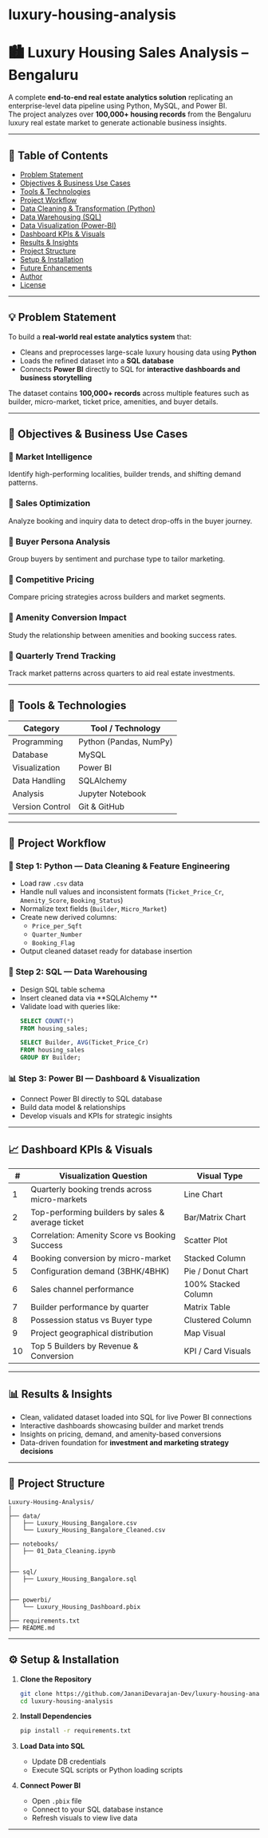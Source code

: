 # luxury-housing-analysis
# 🏙️ Luxury Housing Sales Analysis – Bengaluru

A complete **end-to-end real estate analytics solution** replicating an enterprise-level data pipeline using Python, MySQL, and Power BI.  
The project analyzes over **100,000+ housing records** from the Bengaluru luxury real estate market to generate actionable business insights.

---

## 📖 Table of Contents
- [Problem Statement](#-problem-statement)
- [Objectives & Business Use Cases](#-objectives--business-use-cases)
- [Tools & Technologies](#-tools--technologies)
- [Project Workflow](#-project-workflow)
- [Data Cleaning & Transformation (Python)](#-data-cleaning--transformation-python)
- [Data Warehousing (SQL)](#-data-warehousing-sql)
- [Data Visualization (Power-BI)](#-data-visualization-power-bi)
- [Dashboard KPIs & Visuals](#-dashboard-kpis--visuals)
- [Results & Insights](#-results--insights)
- [Project Structure](#-project-structure)
- [Setup & Installation](#-setup--installation)
- [Future Enhancements](#-future-enhancements)
- [Author](#-author)
- [License](#-license)

---

## 💡 Problem Statement

To build a **real-world real estate analytics system** that:
- Cleans and preprocesses large-scale luxury housing data using **Python**  
- Loads the refined dataset into a **SQL database**  
- Connects **Power BI** directly to SQL for **interactive dashboards and business storytelling**

The dataset contains **100,000+ records** across multiple features such as builder, micro-market, ticket price, amenities, and buyer details.

---

## 🎯 Objectives & Business Use Cases

### 🔹 Market Intelligence  
Identify high-performing localities, builder trends, and shifting demand patterns.  

### 🔹 Sales Optimization  
Analyze booking and inquiry data to detect drop-offs in the buyer journey.  

### 🔹 Buyer Persona Analysis  
Group buyers by sentiment and purchase type to tailor marketing.  

### 🔹 Competitive Pricing  
Compare pricing strategies across builders and market segments.  

### 🔹 Amenity Conversion Impact  
Study the relationship between amenities and booking success rates.  

### 🔹 Quarterly Trend Tracking  
Track market patterns across quarters to aid real estate investments.  

---

## 🧰 Tools & Technologies

| Category | Tool / Technology |
|-----------|------------------|
| Programming | Python (Pandas, NumPy) |
| Database | MySQL  |
| Visualization | Power BI |
| Data Handling | SQLAlchemy  |
| Analysis | Jupyter Notebook |
| Version Control | Git & GitHub |

---

## 🔄 Project Workflow

### 🐍 Step 1: Python — Data Cleaning & Feature Engineering  
- Load raw `.csv` data  
- Handle null values and inconsistent formats (`Ticket_Price_Cr`, `Amenity_Score`, `Booking_Status`)  
- Normalize text fields (`Builder`, `Micro_Market`)  
- Create new derived columns:
  - `Price_per_Sqft`
  - `Quarter_Number`
  - `Booking_Flag`
- Output cleaned dataset ready for database insertion  

### 🧠 Step 2: SQL — Data Warehousing  
- Design SQL table schema  
- Insert cleaned data via **SQLAlchemy **  
- Validate load with queries like:
  ```sql
  SELECT COUNT(*)
  FROM housing_sales;

  SELECT Builder, AVG(Ticket_Price_Cr)
  FROM housing_sales
  GROUP BY Builder;
  ```

### 📊 Step 3: Power BI — Dashboard & Visualization  
- Connect Power BI directly to SQL database  
- Build data model & relationships  
- Develop visuals and KPIs for strategic insights  

---

## 📈 Dashboard KPIs & Visuals

| # | Visualization Question | Visual Type |
|---|------------------------|--------------|
| 1 | Quarterly booking trends across micro-markets | Line Chart |
| 2 | Top-performing builders by sales & average ticket | Bar/Matrix Chart |
| 3 | Correlation: Amenity Score vs Booking Success | Scatter Plot |
| 4 | Booking conversion by micro-market | Stacked Column |
| 5 | Configuration demand (3BHK/4BHK) | Pie / Donut Chart |
| 6 | Sales channel performance | 100% Stacked Column |
| 7 | Builder performance by quarter | Matrix Table |
| 8 | Possession status vs Buyer type | Clustered Column |
| 9 | Project geographical distribution | Map Visual |
| 10 | Top 5 Builders by Revenue & Conversion | KPI / Card Visuals |

---

## 📊 Results & Insights

- Clean, validated dataset loaded into SQL for live Power BI connections  
- Interactive dashboards showcasing builder and market trends  
- Insights on pricing, demand, and amenity-based conversions  
- Data-driven foundation for **investment and marketing strategy decisions**

---

## 🧱 Project Structure

```
Luxury-Housing-Analysis/
│
├── data/
│   ├── Luxury_Housing_Bangalore.csv
│   └── Luxury_Housing_Bangalore_Cleaned.csv
│
├── notebooks/
│   ├── 01_Data_Cleaning.ipynb
│   
│
├── sql/
│   ├── Luxury_Housing_Bangalore.sql
│ 
│
├── powerbi/
│   └── Luxury_Housing_Dashboard.pbix
│
├── requirements.txt
├── README.md

```

---

## ⚙️ Setup & Installation

1. **Clone the Repository**
   ```bash
   git clone https://github.com/JananiDevarajan-Dev/luxury-housing-analysis.git
   cd luxury-housing-analysis
   ```



2. **Install Dependencies**
   ```bash
   pip install -r requirements.txt
   ```


3. **Load Data into SQL**
   - Update DB credentials 
   - Execute SQL scripts or Python loading scripts

4. **Connect Power BI**
   - Open `.pbix` file  
   - Connect to your SQL database instance  
   - Refresh visuals to view live data

---

